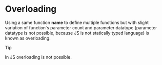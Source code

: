 # Overloading

Using a same function **name** to define multiple functions but with slight variation of function's parameter count and parameter datatype (parameter datatype is not possible, because JS is not statically typed language) is known as overloading.

> [!TIP]
> In JS overloading is not possible.
